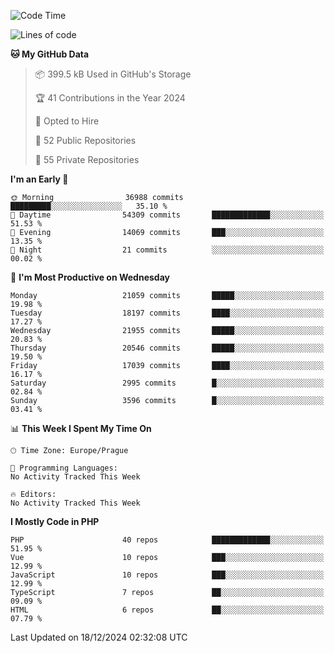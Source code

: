 <!--START_SECTION:waka-->
![Code Time](http://img.shields.io/badge/Code%20Time-1%2C583%20hrs%2058%20mins-blue)

![Lines of code](https://img.shields.io/badge/From%20Hello%20World%20I%27ve%20Written-32.7%20million%20lines%20of%20code-blue)

**🐱 My GitHub Data** 

> 📦 399.5 kB Used in GitHub's Storage 
 > 
> 🏆 41 Contributions in the Year 2024
 > 
> 💼 Opted to Hire
 > 
> 📜 52 Public Repositories 
 > 
> 🔑 55 Private Repositories 
 > 
**I'm an Early 🐤** 

```text
🌞 Morning                36988 commits       █████████░░░░░░░░░░░░░░░░   35.10 % 
🌆 Daytime                54309 commits       █████████████░░░░░░░░░░░░   51.53 % 
🌃 Evening                14069 commits       ███░░░░░░░░░░░░░░░░░░░░░░   13.35 % 
🌙 Night                  21 commits          ░░░░░░░░░░░░░░░░░░░░░░░░░   00.02 % 
```
📅 **I'm Most Productive on Wednesday** 

```text
Monday                   21059 commits       █████░░░░░░░░░░░░░░░░░░░░   19.98 % 
Tuesday                  18197 commits       ████░░░░░░░░░░░░░░░░░░░░░   17.27 % 
Wednesday                21955 commits       █████░░░░░░░░░░░░░░░░░░░░   20.83 % 
Thursday                 20546 commits       █████░░░░░░░░░░░░░░░░░░░░   19.50 % 
Friday                   17039 commits       ████░░░░░░░░░░░░░░░░░░░░░   16.17 % 
Saturday                 2995 commits        █░░░░░░░░░░░░░░░░░░░░░░░░   02.84 % 
Sunday                   3596 commits        █░░░░░░░░░░░░░░░░░░░░░░░░   03.41 % 
```


📊 **This Week I Spent My Time On** 

```text
🕑︎ Time Zone: Europe/Prague

💬 Programming Languages: 
No Activity Tracked This Week

🔥 Editors: 
No Activity Tracked This Week
```

**I Mostly Code in PHP** 

```text
PHP                      40 repos            █████████████░░░░░░░░░░░░   51.95 % 
Vue                      10 repos            ███░░░░░░░░░░░░░░░░░░░░░░   12.99 % 
JavaScript               10 repos            ███░░░░░░░░░░░░░░░░░░░░░░   12.99 % 
TypeScript               7 repos             ██░░░░░░░░░░░░░░░░░░░░░░░   09.09 % 
HTML                     6 repos             ██░░░░░░░░░░░░░░░░░░░░░░░   07.79 % 
```




 Last Updated on 18/12/2024 02:32:08 UTC
<!--END_SECTION:waka-->
<!--
**AlexKratky/AlexKratky** is a ✨ _special_ ✨ repository because its `README.md` (this file) appears on your GitHub profile.

Here are some ideas to get you started:

- 🔭 I’m currently working on ...
- 🌱 I’m currently learning ...
- 👯 I’m looking to collaborate on ...
- 🤔 I’m looking for help with ...
- 💬 Ask me about ...
- 📫 How to reach me: ...
- 😄 Pronouns: ...
- ⚡ Fun fact: ...
-->
